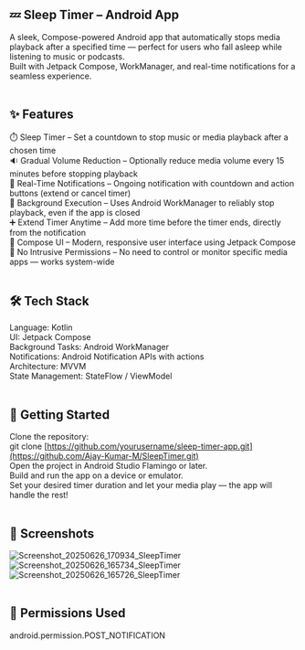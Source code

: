## 💤 Sleep Timer – Android App<br/>
A sleek, Compose-powered Android app that automatically stops media playback after a specified time — perfect for users who fall asleep while listening to music or podcasts.<br/>
Built with Jetpack Compose, WorkManager, and real-time notifications for a seamless experience.<br/><br/>
## ✨ Features<br/>
⏱️ Sleep Timer – Set a countdown to stop music or media playback after a chosen time<br/>
🔉 Gradual Volume Reduction – Optionally reduce media volume every 15 minutes before stopping playback<br/>
🔔 Real-Time Notifications – Ongoing notification with countdown and action buttons (extend or cancel timer)<br/>
🧠 Background Execution – Uses Android WorkManager to reliably stop playback, even if the app is closed<br/>
➕ Extend Timer Anytime – Add more time before the timer ends, directly from the notification<br/>
📲 Compose UI – Modern, responsive user interface using Jetpack Compose<br/>
🔐 No Intrusive Permissions – No need to control or monitor specific media apps — works system-wide<br/><br/>
## 🛠️ Tech Stack<br/>
Language: Kotlin<br/>
UI: Jetpack Compose<br/>
Background Tasks: Android WorkManager<br/>
Notifications: Android Notification APIs with actions<br/>
Architecture: MVVM <br/>
State Management: StateFlow / ViewModel<br/><br/>
## 🚀 Getting Started<br/>
Clone the repository:<br/>
git clone [https://github.com/yourusername/sleep-timer-app.git](https://github.com/Ajay-Kumar-M/SleepTimer.git)<br/>
Open the project in Android Studio Flamingo or later.<br/>
Build and run the app on a device or emulator.<br/>
Set your desired timer duration and let your media play — the app will handle the rest!<br/><br/>
## 📸 Screenshots<br/>
![Screenshot_20250626_170934_SleepTimer](https://github.com/user-attachments/assets/5ff0fdfa-b635-4172-b386-8b15544094fa)<br/>
![Screenshot_20250626_165734_SleepTimer](https://github.com/user-attachments/assets/634d06c6-da3a-494a-bae4-9875040f5e26)<br/>
![Screenshot_20250626_165726_SleepTimer](https://github.com/user-attachments/assets/39249692-6cce-4844-bff5-6afe60d61db7)<br/><br/>
## 🔧 Permissions Used<br/>
android.permission.POST_NOTIFICATION<br/><br/>
